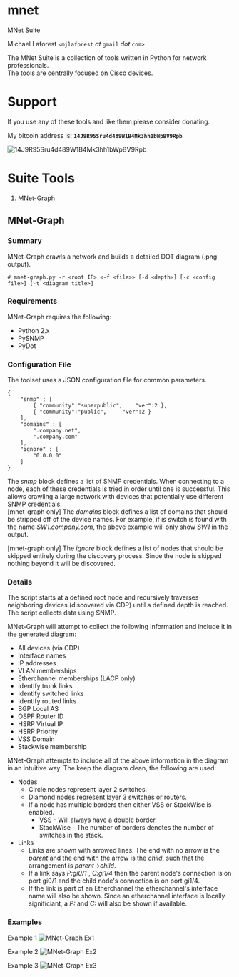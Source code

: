 # mnet
MNet Suite

Michael Laforest `<mjlaforest` *at* `gmail` *dot* `com>`

The MNet Suite is a collection of tools written in Python for network professionals.  
The tools are centrally focused on Cisco devices.

# Support

If you use any of these tools and like them please consider donating.  

My bitcoin address is: **`14J9R95Sru4d489W1B4Mk3hh1bWpBV9Rpb`**

![14J9R95Sru4d489W1B4Mk3hh1bWpBV9Rpb](http://i.imgur.com/DutGv9A.png "14J9R95Sru4d489W1B4Mk3hh1bWpBV9Rpb")

# Suite Tools
1. MNet-Graph

## MNet-Graph

### Summary

MNet-Graph crawls a network and builds a detailed DOT diagram (.png output).

`# mnet-graph.py -r <root IP> <-f <file>> [-d <depth>] [-c <config file>] [-t <diagram title>]`

### Requirements

MNet-Graph requires the following:
+ Python 2.x
+ PySNMP
+ PyDot

### Configuration File

The toolset uses a JSON configuration file for common parameters.

```
{  
	"snmp" : [
		{ "community":"superpublic",	"ver":2 },
		{ "community":"public",		"ver":2 } 
	],
	"domains" : [
		".company.net",
		".company.com"
	],
	"ignore" : [
		"0.0.0.0"
	]
}
```

The *snmp* block defines a list of SNMP credentials.  When connecting to a node, each of these credentials is tried in order until one is successful.  This allows crawling a large network with devices that potentially use different SNMP credentials.  
[mnet-graph only] The *domains* block defines a list of domains that should be stripped off of the device names.  For example, if is switch is found with the name *SW1.company.com*, the above example will only show *SW1* in the output.  
  
[mnet-graph only] The *ignore* block defines a list of nodes that should be skipped entirely during the discovery process. Since the node is skipped nothing beyond it will be discovered.



### Details

The script starts at a defined root node and recursively traverses neighboring devices (discovered via CDP) until a defined depth is reached.  The script collects data using SNMP.

MNet-Graph will attempt to collect the following information and include it in the generated diagram:
+ All devices (via CDP)
+ Interface names
+ IP addresses
+ VLAN memberships
+ Etherchannel memberships (LACP only)
+ Identify trunk links
+ Identify switched links
+ Identify routed links
+ BGP Local AS
+ OSPF Router ID
+ HSRP Virtual IP
+ HSRP Priority
+ VSS Domain
+ Stackwise membership

MNet-Graph attempts to include all of the above information in the diagram in an intuitive way.  The keep the diagram clean, the following are used:
+ Nodes
  + Circle nodes represent layer 2 switches.
  + Diamond nodes represent layer 3 switches or routers.
  + If a node has multiple borders then either VSS or StackWise is enabled.
    + VSS - Will always have a double border.
    + StackWise - The number of borders denotes the number of switches in the stack.
+ Links
  + Links are shown with arrowed lines.  The end with no arrow is the *parent* and the end with the arrow is the *child*, such that the arrangement is *parent*->*child*.
  + If a link says *P:gi0/1* , *C:gi1/4* then the parent node's connection is on port gi0/1 and the child node's connection is on port gi1/4.
  + If the link is part of an Etherchannel the etherchannel's interface name will also be shown.  Since an etherchannel interface is locally significiant, a *P:* and *C:* will also be shown if available.

### Examples

Example 1
![MNet-Graph Ex1](http://i.imgur.com/Mny7PLl.png "MNet-Graph Ex1")

Example 2
![MNet-Graph Ex2](http://i.imgur.com/BuXnzWG.png "MNet-Graph Ex2")

Example 3
![MNet-Graph Ex3](http://i.imgur.com/i1dqM09.png "MNet-Graph Ex3")
